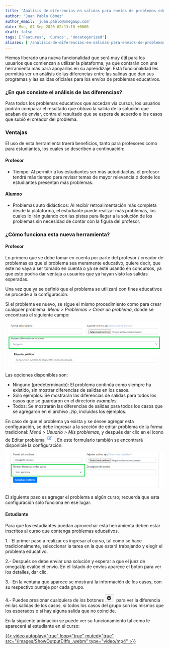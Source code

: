 ```yaml
---
title: 'Análisis de diferencias en salidas para envíos de problemas educativos'
author: 'Juan Pablo Gómez'
author_email: 'juan.pablo@omegaup.com'
date: Mon, 07 Sep 2020 02:13:18 +0000
draft: false
tags: ['Features', 'Cursos', 'Uncategorized']
aliases: ['/analisis-de-diferencias-en-salidas-para-envios-de-problemas-educativos']
---
```


Hemos liberado una nueva funcionalidad que será muy útil para los usuarios que comienzan a utilizar la plataforma, ya que contarán con una herramienta más para apoyarlos en su aprendizaje. Esta funcionalidad les permitirá ver un análisis de las diferencias entre las salidas que dan sus programas y las salidas oficiales para los envíos de problemas educativos.

### ¿En qué consiste el análisis de las diferencias?

Para todos los problemas educativos que accedan vía cursos, los usuarios podrán comparar el resultado que obtuvo la salida de la solución que acaban de enviar, contra el resultado que se espera de acuerdo a los casos que subió el creador del problema.

### Ventajas

El uso de esta herramienta traerá beneficios, tanto para profesores como para estudiantes, los cuales se describen a continuación:

#### Profesor

*   Tiempo: Al permitir a los estudiantes ser más autodidactas, el profesor tendrá más tiempo para revisar temas de mayor relevancia o donde los estudiantes presentan más problemas. 

#### Alumno

*   Problemas auto didácticos: Al recibir retroalimentación más completa desde la plataforma, el estudiante puede realizar más problemas, los cuales lo irán guiando con las pistas para llegar a la solución de los problemas sin necesidad de contar con la figura del profesor.

### ¿Cómo funciona esta nueva herramienta?

#### Profesor

Lo primero que se debe tomar en cuenta por parte del profesor / creador de problemas es que el problema sea meramente educativo, quiere decir, que este no vaya a ser tomado en cuenta o ya se esté usando en concursos, ya que esto podría dar ventaja a usuarios que ya hayan visto las salidas esperadas. 

Una vez que ya se definió que el problema se utilizará con fines educativos se procede a la configuración. 

Si el problema es nuevo, se sigue el mismo procedimiento como para crear cualquier problema: _Menú > Problemas > Crear un problema_, donde se encontrará el siguiente campo:

[![](/images/01-Configurar-problema-nuevo.png)](/images/01-Configurar-problema-nuevo.png)

Las opciones disponibles son:

*   Ninguno (predeterminado): El problema continúa como siempre ha existido, sin mostrar diferencias de salidas en los casos.
*   Sólo ejemplos: Se mostrarán las diferencias de salidas para todos los casos que se guardaron en el directorio _examples_.
*   Todos: Se mostrarán las diferencias de salidas para todos los casos que se agregaron en el archivo _.zip_, incluidos los ejemplos.

En caso de que el problema ya exista y se desee agregar esta configuración, se debe ingresar a la sección de editar problema de la forma tradicional: _Menú > Usuario > Mis problemas_, y después dar clic en el icono de Editar problema [![](/images/001-Editar-problema.png)](/images/001-Editar-problema.png) . En este formulario también se encontrará disponible la configuración:

[![](/images/02-Configurar-problema-existente.png)](/images/02-Configurar-problema-existente.png)

El siguiente paso es agregar el problema a algún curso; recuerda que esta configuración sólo funciona en ese lugar.

#### Estudiante

Para que los estudiantes puedan aprovechar esta herramienta deben estar inscritos al curso que contenga problemas educativos. 

1.- El primer paso a realizar es ingresar al curso, tal como se hace tradicionalmente, seleccionar la tarea en la que estará trabajando y elegir el problema educativo.

2.- Después se debe enviar una solución y esperar a que el juez de omegaUp evalúe el envío. En el listado de envíos aparece el botón para ver los detalles, dar clic.

3.- En la ventana que aparece se mostrará la información de los casos, con su respectivo puntaje por cada grupo.

4.- Puedes presionar cualquiera de los botones [![](/images/002-Seleccionar-grupo-de-casos.png)](/images/002-Seleccionar-grupo-de-casos.png)  para ver la diferencia en las salidas de los casos, si todos los casos del grupo son los mismos que los esperados o si hay alguna salida que no coincide.

En la siguiente animación se puede ver su funcionamiento tal como le aparecerá al estudiante en el curso:

[{{< video autoplay="true" loop="true" muted="true" src="/images/ShowOutputDiffs_.webm" type="video/mp4" >}}](/images/ShowOutputDiffs_.webm)
